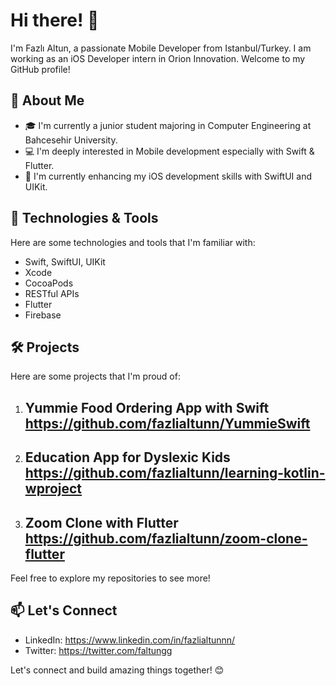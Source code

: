 # Hi there! 👋

I'm Fazlı Altun, a passionate Mobile Developer from Istanbul/Turkey. I am working as an iOS Developer intern in Orion Innovation. Welcome to my GitHub profile!

## 🚀 About Me

- 🎓 I'm currently a junior student majoring in Computer Engineering at Bahcesehir University.
- 💻 I'm deeply interested in Mobile development especially with Swift & Flutter.
- 🌱 I'm currently enhancing my iOS development skills with SwiftUI and UIKit.

## 🔧 Technologies & Tools

Here are some technologies and tools that I'm familiar with:

- Swift, SwiftUI, UIKit
- Xcode
- CocoaPods
- RESTful APIs
- Flutter
- Firebase

  
## 🛠️ Projects

Here are some projects that I'm proud of:

1. Yummie Food Ordering App with Swift https://github.com/fazlialtunn/YummieSwift
   - 

2. Education App for Dyslexic Kids https://github.com/fazlialtunn/learning-kotlin-wproject
   -

3. Zoom Clone with Flutter https://github.com/fazlialtunn/zoom-clone-flutter
   - 

Feel free to explore my repositories to see more!

## 📫 Let's Connect

- LinkedIn: https://www.linkedin.com/in/fazlialtunnn/
- Twitter: https://twitter.com/faltungg

Let's connect and build amazing things together! 😊
